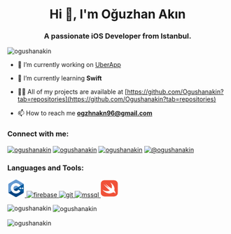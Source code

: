 <h1 align="center">Hi 👋, I'm Oğuzhan Akın</h1>
<h3 align="center">A passionate iOS Developer from Istanbul.</h3>

<p align="left"> <img src="https://komarev.com/ghpvc/?username=ogushanakin&label=Profile%20views&color=0e75b6&style=flat" alt="ogushanakin" /> </p>

- 🔭 I’m currently working on [UberApp](https://github.com/Ogushanakin/UberApp)

- 🌱 I’m currently learning **Swift**

- 👨‍💻 All of my projects are available at [https://github.com/Ogushanakin?tab=repositories](https://github.com/Ogushanakin?tab=repositories)

- 📫 How to reach me **ogzhnakn96@gmail.com**

<h3 align="left">Connect with me:</h3>
<p align="left">
<a href="https://twitter.com/ogushanakin" target="blank"><img align="center" src="https://raw.githubusercontent.com/rahuldkjain/github-profile-readme-generator/master/src/images/icons/Social/twitter.svg" alt="ogushanakin" height="30" width="40" /></a>
<a href="https://linkedin.com/in/ogushanakin" target="blank"><img align="center" src="https://raw.githubusercontent.com/rahuldkjain/github-profile-readme-generator/master/src/images/icons/Social/linked-in-alt.svg" alt="ogushanakin" height="30" width="40" /></a>
<a href="https://instagram.com/ogushanakin" target="blank"><img align="center" src="https://raw.githubusercontent.com/rahuldkjain/github-profile-readme-generator/master/src/images/icons/Social/instagram.svg" alt="ogushanakin" height="30" width="40" /></a>
<a href="https://medium.com/@ogushanakin" target="blank"><img align="center" src="https://raw.githubusercontent.com/rahuldkjain/github-profile-readme-generator/master/src/images/icons/Social/medium.svg" alt="@ogushanakin" height="30" width="40" /></a>
</p>

<h3 align="left">Languages and Tools:</h3>
<p align="left"> <a href="https://www.w3schools.com/cpp/" target="_blank" rel="noreferrer"> <img src="https://raw.githubusercontent.com/devicons/devicon/master/icons/cplusplus/cplusplus-original.svg" alt="cplusplus" width="40" height="40"/> </a> <a href="https://firebase.google.com/" target="_blank" rel="noreferrer"> <img src="https://www.vectorlogo.zone/logos/firebase/firebase-icon.svg" alt="firebase" width="40" height="40"/> </a> <a href="https://git-scm.com/" target="_blank" rel="noreferrer"> <img src="https://www.vectorlogo.zone/logos/git-scm/git-scm-icon.svg" alt="git" width="40" height="40"/> </a> <a href="https://www.microsoft.com/en-us/sql-server" target="_blank" rel="noreferrer"> <img src="https://www.svgrepo.com/show/303229/microsoft-sql-server-logo.svg" alt="mssql" width="40" height="40"/> </a> <a href="https://developer.apple.com/swift/" target="_blank" rel="noreferrer"> <img src="https://raw.githubusercontent.com/devicons/devicon/master/icons/swift/swift-original.svg" alt="swift" width="40" height="40"/> </a> </p>

<p><img align="left" src="https://github-readme-stats.vercel.app/api/top-langs?username=ogushanakin&show_icons=true&locale=en&layout=compact" alt="ogushanakin" /></p>

<p>&nbsp;<img align="center" src="https://github-readme-stats.vercel.app/api?username=ogushanakin&show_icons=true&locale=en" alt="ogushanakin" /></p>

<p><img align="center" src="https://github-readme-streak-stats.herokuapp.com/?user=ogushanakin&" alt="ogushanakin" /></p>


